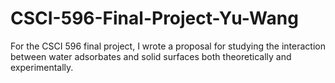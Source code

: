 # CSCI-596-Final-Project-Yu-Wang
For the CSCI 596 final project, I wrote a proposal for studying the interaction between water adsorbates and solid surfaces both theoretically and experimentally.
